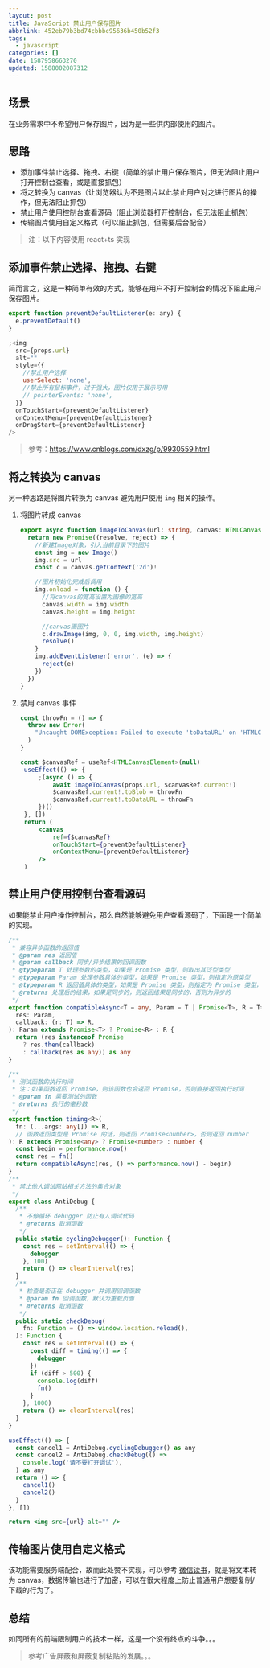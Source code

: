 ```yaml
---
layout: post
title: JavaScript 禁止用户保存图片
abbrlink: 452eb79b3bd74cbbbc95636b450b52f3
tags:
  - javascript
categories: []
date: 1587958663270
updated: 1588002087312
---
```


## 场景

在业务需求中不希望用户保存图片，因为是一些供内部使用的图片。

## 思路

- 添加事件禁止选择、拖拽、右键（简单的禁止用户保存图片，但无法阻止用户打开控制台查看，或是直接抓包）
- 将之转换为 canvas（让浏览器认为不是图片以此禁止用户对之进行图片的操作，但无法阻止抓包）
- 禁止用户使用控制台查看源码（阻止浏览器打开控制台，但无法阻止抓包）
- 传输图片使用自定义格式（可以阻止抓包，但需要后台配合）

> 注：以下内容使用 react+ts 实现

## 添加事件禁止选择、拖拽、右键

简而言之，这是一种简单有效的方式，能够在用户不打开控制台的情况下阻止用户保存图片。

```jsx
export function preventDefaultListener(e: any) {
  e.preventDefault()
}

;<img
  src={props.url}
  alt=""
  style={{
    //禁止用户选择
    userSelect: 'none',
    //禁止所有鼠标事件，过于强大，图片仅用于展示可用
    // pointerEvents: 'none',
  }}
  onTouchStart={preventDefaultListener}
  onContextMenu={preventDefaultListener}
  onDragStart={preventDefaultListener}
/>
```

> 参考：<https://www.cnblogs.com/dxzg/p/9930559.html>

## 将之转换为 canvas

另一种思路是将图片转换为 canvas 避免用户使用 `img` 相关的操作。

1. 将图片转成 canvas

   ```ts
   export async function imageToCanvas(url: string, canvas: HTMLCanvasElement) {
     return new Promise((resolve, reject) => {
       //新建Image对象，引入当前目录下的图片
       const img = new Image()
       img.src = url
       const c = canvas.getContext('2d')!

       //图片初始化完成后调用
       img.onload = function () {
         //将canvas的宽高设置为图像的宽高
         canvas.width = img.width
         canvas.height = img.height

         //canvas画图片
         c.drawImage(img, 0, 0, img.width, img.height)
         resolve()
       }
       img.addEventListener('error', (e) => {
         reject(e)
       })
     })
   }
   ```

2. 禁用 canvas 事件

   ```jsx
   const throwFn = () => {
     throw new Error(
       "Uncaught DOMException: Failed to execute 'toDataURL' on 'HTMLCanvasElement': Tainted canvases may not be exported.",
     )
   }

   const $canvasRef = useRef<HTMLCanvasElement>(null)
    useEffect(() => {
        ;(async () => {
            await imageToCanvas(props.url, $canvasRef.current!)
            $canvasRef.current!.toBlob = throwFn
            $canvasRef.current!.toDataURL = throwFn
        })()
    }, [])
    return (
        <canvas
            ref={$canvasRef}
            onTouchStart={preventDefaultListener}
            onContextMenu={preventDefaultListener}
        />
    )
   ```

## 禁止用户使用控制台查看源码

如果能禁止用户操作控制台，那么自然能够避免用户查看源码了，下面是一个简单的实现。

```ts
/**
 * 兼容异步函数的返回值
 * @param res 返回值
 * @param callback 同步/异步结果的回调函数
 * @typeparam T 处理参数的类型，如果是 Promise 类型，则取出其泛型类型
 * @typeparam Param 处理参数具体的类型，如果是 Promise 类型，则指定为原类型
 * @typeparam R 返回值具体的类型，如果是 Promise 类型，则指定为 Promise 类型，否则为原类型
 * @returns 处理后的结果，如果是同步的，则返回结果是同步的，否则为异步的
 */
export function compatibleAsync<T = any, Param = T | Promise<T>, R = T>(
  res: Param,
  callback: (r: T) => R,
): Param extends Promise<T> ? Promise<R> : R {
  return (res instanceof Promise
    ? res.then(callback)
    : callback(res as any)) as any
}

/**
 * 测试函数的执行时间
 * 注：如果函数返回 Promise，则该函数也会返回 Promise，否则直接返回执行时间
 * @param fn 需要测试的函数
 * @returns 执行的毫秒数
 */
export function timing<R>(
  fn: (...args: any[]) => R,
  // 函数返回类型是 Promise 的话，则返回 Promise<number>，否则返回 number
): R extends Promise<any> ? Promise<number> : number {
  const begin = performance.now()
  const res = fn()
  return compatibleAsync(res, () => performance.now() - begin)
}
/**
 * 禁止他人调试网站相关方法的集合对象
 */
export class AntiDebug {
  /**
   * 不停循环 debugger 防止有人调试代码
   * @returns 取消函数
   */
  public static cyclingDebugger(): Function {
    const res = setInterval(() => {
      debugger
    }, 100)
    return () => clearInterval(res)
  }
  /**
   * 检查是否正在 debugger 并调用回调函数
   * @param fn 回调函数，默认为重载页面
   * @returns 取消函数
   */
  public static checkDebug(
    fn: Function = () => window.location.reload(),
  ): Function {
    const res = setInterval(() => {
      const diff = timing(() => {
        debugger
      })
      if (diff > 500) {
        console.log(diff)
        fn()
      }
    }, 1000)
    return () => clearInterval(res)
  }
}
```

```jsx
useEffect(() => {
  const cancel1 = AntiDebug.cyclingDebugger() as any
  const cancel2 = AntiDebug.checkDebug(() =>
    console.log('请不要打开调试'),
  ) as any
  return () => {
    cancel1()
    cancel2()
  }
}, [])

return <img src={url} alt="" />
```

## 传输图片使用自定义格式

该功能需要服务端配合，故而此处赞不实现，可以参考 [微信读书](https://weread.qq.com/)，就是将文本转为 canvas，数据传输也进行了加密，可以在很大程度上防止普通用户想要复制/下载的行为了。

## 总结

如同所有的前端限制用户的技术一样，这是一个没有终点的斗争。。。

> 参考广告屏蔽和屏蔽复制粘贴的发展。。。
